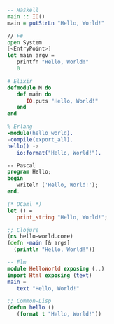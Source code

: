 ```haskell
-- Haskell
main :: IO()
main = putStrLn "Hello, World!"
```

```fsharp
// F#
open System
[<EntryPoint>]
let main argv =
   printfn "Hello, World!"
   0
```

```elixir
# Elixir
defmodule M do
   def main do
      IO.puts "Hello, World!"
   end
end
```

```erlang
% Erlang
-module(hello_world).
-compile(export_all).
hello() ->
   io:format("Hello, World!").
```

```pascal
-- Pascal
program Hello;
begin
   writeln ('Hello, World!');
end.
```

```ocaml
(* OCaml *)
let () = 
   print_string "Hello, World!";
```

```clojure
;; Clojure
(ns hello-world.core)
(defn -main [& args]
  (println "Hello, World!"))
```

```elm
-- Elm
module HelloWorld exposing (..)
import Html exposing (text)
main = 
   text "Hello, World!"
```

```lisp
;; Common-Lisp
(defun hello ()
   (format t "Hello, World!"))
```
